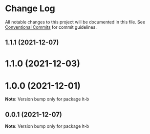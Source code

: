 # Change Log

All notable changes to this project will be documented in this file.
See [Conventional Commits](https://conventionalcommits.org) for commit guidelines.

## 1.1.1 (2021-12-07)



# 1.1.0 (2021-12-03)



# 1.0.0 (2021-12-01)

**Note:** Version bump only for package lt-b





## 0.0.1 (2021-12-07)

**Note:** Version bump only for package lt-b
